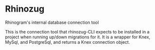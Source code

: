 # Rhinozug
Rhinogram's internal database connection tool

This is the connection tool that rhinozug-CLI expects to be installed in a project when running up/down migrations for it.  It is a wrapper for Knex, MySql, and PostgreSql, and returns a Knex connection object.